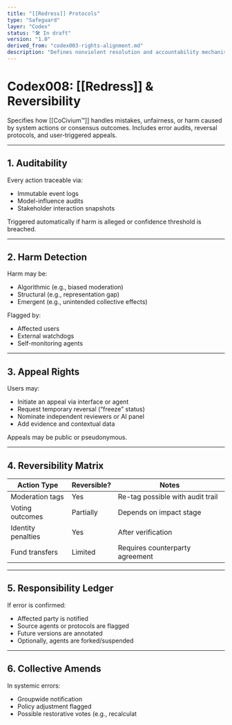 ```yaml
---
title: "[[Redress]] Protocols"
type: "Safeguard"
layer: "Codex"
status: "🛠️ In draft"
version: "1.0"
derived_from: "codex003-rights-alignment.md"
description: "Defines nonviolent resolution and accountability mechanisms."
---
```

<!--
metadata:
  id: codex008-redress
  derived_from: [3, 5]
  status: active
-->

# Codex008: [[Redress]] & Reversibility

Specifies how [[CoCivium™]] handles mistakes, unfairness, or harm caused by system actions or consensus outcomes. Includes error audits, reversal protocols, and user-triggered appeals.

---

## 1. Auditability

Every action traceable via:

- Immutable event logs
- Model-influence audits
- Stakeholder interaction snapshots

Triggered automatically if harm is alleged or confidence threshold is breached.

---

## 2. Harm Detection

Harm may be:

- Algorithmic (e.g., biased moderation)
- Structural (e.g., representation gap)
- Emergent (e.g., unintended collective effects)

Flagged by:

- Affected users
- External watchdogs
- Self-monitoring agents

---

## 3. Appeal Rights

Users may:

- Initiate an appeal via interface or agent
- Request temporary reversal (“freeze” status)
- Nominate independent reviewers or AI panel
- Add evidence and contextual data

Appeals may be public or pseudonymous.

---

## 4. Reversibility Matrix

| Action Type         | Reversible? | Notes                                |
|---------------------|-------------|--------------------------------------|
| Moderation tags      | Yes         | Re-tag possible with audit trail     |
| Voting outcomes      | Partially   | Depends on impact stage              |
| Identity penalties   | Yes         | After verification                   |
| Fund transfers       | Limited     | Requires counterparty agreement      |

---

## 5. Responsibility Ledger

If error is confirmed:

- Affected party is notified
- Source agents or protocols are flagged
- Future versions are annotated
- Optionally, agents are forked/suspended

---

## 6. Collective Amends

In systemic errors:

- Groupwide notification
- Policy adjustment flagged
- Possible restorative votes (e.g., recalculat

